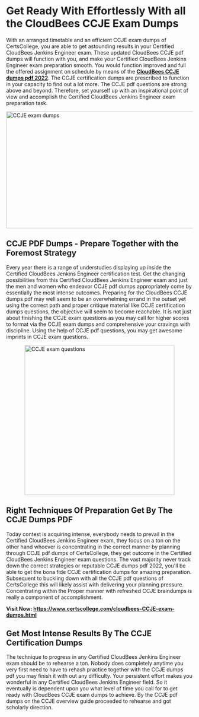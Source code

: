 <h1><strong>Get Ready With Effortlessly With all the CloudBees CCJE Exam Dumps&nbsp;</strong></h1>
<p><span style="font-weight: 400;">With an arranged timetable and an efficient  CCJE exam dumps of CertsCollege, you are able to get astounding results in your Certified CloudBees Jenkins Engineer exam. These updated CloudBees CCJE pdf dumps will function with you, and make your Certified CloudBees Jenkins Engineer exam preparation smooth. You would function improved and full the offered assignment on schedule by means of the <strong><a href="https://www.certscollege.com/cloudbees-CCJE-exam-dumps.html">CloudBees CCJE dumps pdf 2022</a></strong>. The CCJE certification dumps are prescribed to function in your capacity to find out a lot more. The  CCJE pdf questions are strong above and beyond. Therefore, set yourself up with an inspirational point of view and accomplish the Certified CloudBees Jenkins Engineer exam preparation task.&nbsp;</span></p>
<p><span style="font-weight: 400;"><img style="display: block; margin-left: auto; margin-right: auto;" src="https://i.ibb.co/CPDK3ps/Yellow-and-Blue-Initiative-Blog-Banner.png" alt="CCJE exam dumps" width="559" height="315" /></span></p>
<h2><strong>CCJE PDF Dumps - Prepare Together with the Foremost Strategy</strong></h2>
<p><span style="font-weight: 400;">Every year there is a range of understudies displaying up inside the Certified CloudBees Jenkins Engineer certification test. Get the changing possibilities from this Certified CloudBees Jenkins Engineer exam and just the men and women who endeavor CCJE pdf dumps appropriately come by essentially the most intense outcomes. Preparing for the CloudBees CCJE dumps pdf may well seem to be an overwhelming errand in the outset yet using the correct path and proper critique material like CCJE certification dumps questions, the objective will seem to become reachable. It is not just about finishing the CCJE exam questions as you may call for higher scores to format via the CCJE exam dumps and comprehensive your cravings with discipline. Using the help of CCJE pdf questions, you may get awesome imprints in CCJE exam questions.</span></p>
<p><span style="font-weight: 400;"><a href="https://tinyurl.com/6ywmrhzn"><img style="display: block; margin-left: auto; margin-right: auto;" src="https://i.ibb.co/9tMrhdY/Teacher-Appreciation-Invitation.png" alt="CCJE exam questions " width="404" height="404" /></a></span></p>
<h2><strong>Right Techniques Of Preparation Get By The CCJE Dumps PDF</strong></h2>
<p><span style="font-weight: 400;">Today contest is acquiring intense, everybody needs to prevail in the Certified CloudBees Jenkins Engineer exam, they focus on a ton on the other hand whoever is concentrating in the correct manner by planning through CCJE pdf dumps of CertsCollege, they get outcome in the Certified CloudBees Jenkins Engineer exam questions. The vast majority never track down the correct strategies or reputable CCJE dumps pdf 2022, you'll be able to get the bona fide CCJE certification dumps for amazing preparation. Subsequent to buckling down with all the  CCJE pdf questions of CertsCollege this will likely assist with delivering your planning pressure. Concentrating within the Proper manner with refreshed CCJE braindumps is really a component of accomplishment.</span></p>
<p><span style="font-weight: 400;"><strong>Visit Now: <a href="https://www.certscollege.com/cloudbees-CCJE-exam-dumps.html">https://www.certscollege.com/cloudbees-CCJE-exam-dumps.html</a></strong></span></p>
<h2><strong>Get Most Intense Results By The CCJE Certification Dumps</strong></h2>
<p><span style="font-weight: 400;">The technique to progress in any Certified CloudBees Jenkins Engineer exam should be to rehearse a ton. Nobody does completely anytime you very first need to have to rehash practice together with the CCJE dumps pdf you may finish it with out any difficulty. Your persistent effort makes you wonderful in any Certified CloudBees Jenkins Engineer field. So it eventually is dependent upon you what level of time you call for to get ready with CloudBees CCJE exam dumps to achieve. By the CCJE pdf dumps on the CCJE overview guide proceeded to rehearse and got scholarly direction.</span></p>

